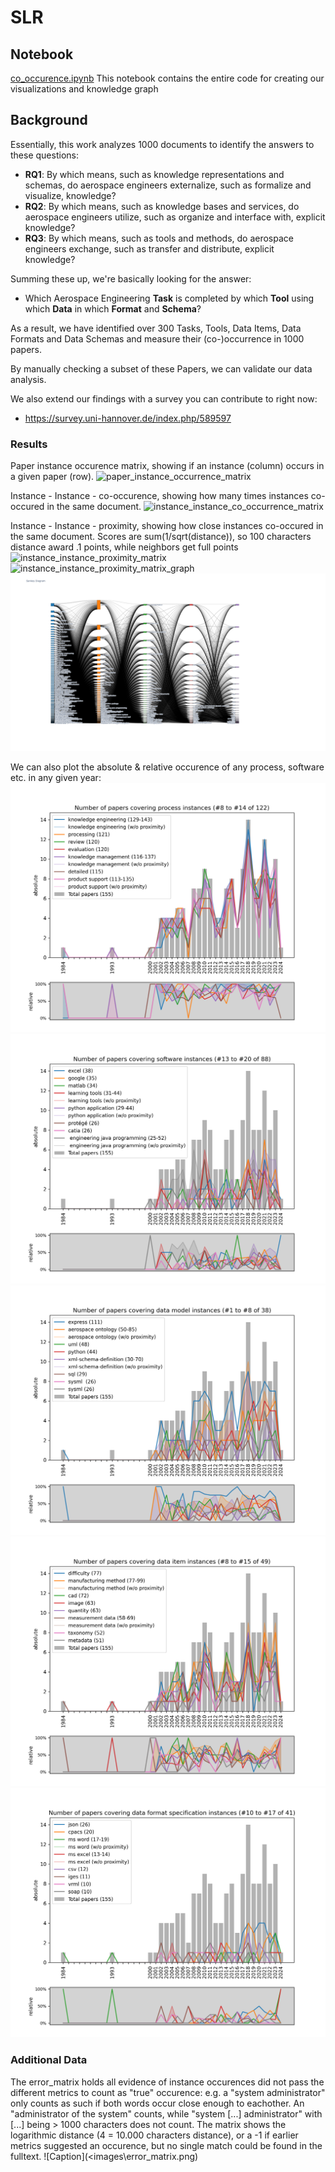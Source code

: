 # SLR

## Notebook
[co_occurence.ipynb](co_occurence.ipynb)
This notebook contains the entire code for creating our visualizations and knowledge graph

## Background
Essentially, this work analyzes 1000 documents to identify the answers to these questions:

- **RQ1**: By which means, such as knowledge representations and schemas, do aerospace engineers externalize, such as formalize and visualize, knowledge?
- **RQ2**: By which means, such as knowledge bases and services, do aerospace engineers utilize, such as organize and interface with, explicit knowledge?
- **RQ3**: By which means, such as tools and methods, do aerospace engineers exchange, such as transfer and distribute, explicit knowledge?

Summing these up, we're basically looking for the answer:

- Which Aerospace Engineering **Task** is completed by which **Tool** using which **Data** in which **Format** and **Schema**?

As a result, we have identified over 300 Tasks, Tools, Data Items, Data Formats and Data Schemas and measure their (co-)occurrence in 1000 papers.

By manually checking a subset of these Papers, we can validate our data analysis.

We also extend our findings with a survey you can contribute to right now:

- https://survey.uni-hannover.de/index.php/589597

### Results
Paper instance occurence matrix, showing if an instance (column) occurs in a given paper (row). 
![paper_instance_occurrence_matrix](<images\paper_instance_occurrence_matrix.png>)

Instance - Instance - co-occurence, showing how many times instances co-occured in the same document.
![instance_instance_co_occurrence_matrix](<images\instance_instance_co_occurrence_matrix.png>)

Instance - Instance - proximity, showing how close instances co-occured in the same document. Scores are sum(1/sqrt(distance)), so 100 characters distance award .1 points, while neighbors get full points 
![instance_instance_proximity_matrix](<images\instance_instance_proximity_matrix.png>)
![instance_instance_proximity_matrix_graph](<images\instance_instance_proximity_matrix_graph.png>)
![instance_instance_proximity_matrix_sankey](<images\instance_instance_proximity_matrix_sankey.png>)

We can also plot the absolute & relative occurence of any process, software etc. in any given year:
![year_instance_occurrence_matrix_process_008_to_014](<images\year_instance_occurrence_matrix_process_008_to_014.png>)
![year_instance_occurrence_matrix_software_013_to_020](<images\year_instance_occurrence_matrix_software_013_to_020.png>)
![year_instance_occurrence_matrix_data_model_001_to_008](<images\year_instance_occurrence_matrix_data_model_001_to_008.png>)
![year_instance_occurrence_matrix_data_item_008_to_015](<images\year_instance_occurrence_matrix_data_item_008_to_015.png>)
![year_instance_occurrence_matrix_data_format_specification_010_to_017](<images\year_instance_occurrence_matrix_data_format_specification_010_to_017.png>)

### Additional Data
The error_matrix holds all evidence of instance occurences did not pass the different metrics to count as "true" occurence: e.g. a "system administrator" only counts as such if both words occur close enough to eachother. An "administrator of the system" counts, while "system [...] administrator" with [...] being > 1000 characters does not count. The matrix shows the logarithmic distance (4 = 10.000 characters distance), or a -1 if earlier metrics suggested an occurence, but no single match could be found in the fulltext. 
![Caption](<images\error_matrix.png)